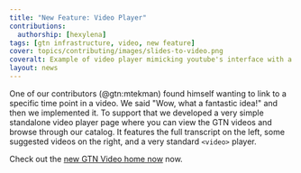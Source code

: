 ```yaml
---
title: "New Feature: Video Player"
contributions:
  authorship: [hexylena]
tags: [gtn infrastructure, video, new feature]
cover: topics/contributing/images/slides-to-video.png
coveralt: Example of video player mimicking youtube's interface with a video at the top, a transcript at the bottom left, and suggested videos at the bottom right.
layout: news
---
```


One of our contributors (@gtn:mtekman) found himself wanting to link to a specific time point in a video. We said "Wow, what a fantastic idea!" and then we implemented it. To support that we developed a very simple standalone video player page where you can view the GTN videos and browse through our catalog. It features the full transcript on the left, some suggested videos on the right, and a very standard `<video>` player.

Check out the [new GTN Video home now]({{site.baseurl}}/videos/) now.
